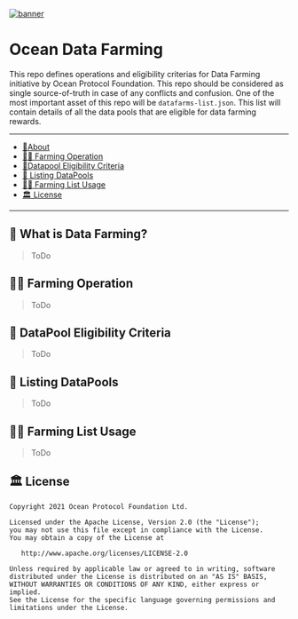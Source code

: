 [![banner](https://raw.githubusercontent.com/oceanprotocol/art/master/github/repo-banner%402x.png)](https://oceanprotocol.com)

# Ocean Data Farming

This repo defines operations and eligibility criterias for Data Farming initiative by Ocean Protocol Foundation. This repo should be considered as single source-of-truth in case of any conflicts and confusion. One of the most important asset of this repo will be `datafarms-list.json`. This list will contain details of all the data pools that are eligible for data farming rewards.

---

- [🌾About](#-what-is-data-farming?)
- [👨‍🌾 Farming Operation](#-operation)
- [🤷Datapool Eligibility Criteria](#-criteria)
- [🤿 Listing DataPools ](#-list-schema)
- [🏄‍♀️ Farming List Usage](#️-list-usage)
- [🏛 License](#-license)

---

## 🌾 What is Data Farming?

> ToDo

## 👨‍🌾 Farming Operation

> ToDo

## 🤷 DataPool Eligibility Criteria

> ToDo

## 🦑 Listing DataPools

> ToDo

## 🏄‍♀️ Farming List Usage

> ToDo

## 🏛 License

```text
Copyright 2021 Ocean Protocol Foundation Ltd.

Licensed under the Apache License, Version 2.0 (the "License");
you may not use this file except in compliance with the License.
You may obtain a copy of the License at

   http://www.apache.org/licenses/LICENSE-2.0

Unless required by applicable law or agreed to in writing, software
distributed under the License is distributed on an "AS IS" BASIS,
WITHOUT WARRANTIES OR CONDITIONS OF ANY KIND, either express or implied.
See the License for the specific language governing permissions and
limitations under the License.
```

